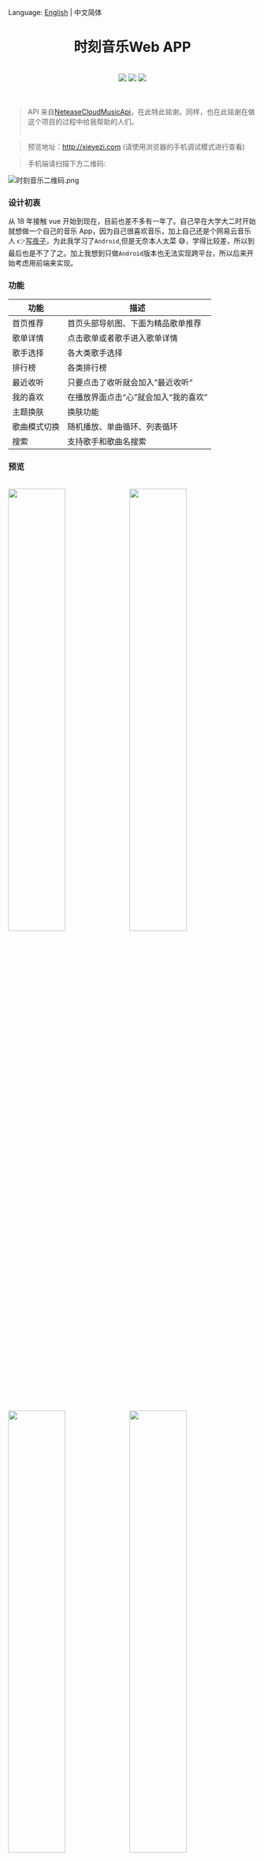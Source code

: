 Language: [English](README-EN.md) | 中文简体

<h1 align="center">时刻音乐Web APP</h1>

 <br />
 <div align="center">
 <img src="https://img.shields.io/badge/-vue-green"/>
 <img src="https://img.shields.io/badge/npm-v6.10.3-orange"/>
 <img src="https://img.shields.io/badge/build-passing-brightgreen"/>
</div> 
<br />
<br />

> API 来自[NeteaseCloudMusicApi](https://github.com/Binaryify/NeteaseCloudMusicApi)，在此特此铭谢。同样，也在此铭谢在做这个项目的过程中给我帮助的人们。
> <br />  <br />

> 预览地址：http://xieyezi.com (请使用浏览器的手机调试模式进行查看)

> 手机端请扫描下方二维码:

![时刻音乐二维码.png](https://cdn.xieyezi.com/%E9%9F%B3%E4%B9%90%E4%BA%8C%E7%BB%B4%E7%A0%81.png)

### 设计初衷

从 18 年接触 vue 开始到现在，目前也差不多有一年了。自己早在大学大二时开始就想做一个自己的音乐 App，因为自己很喜欢音乐，加上自己还是个网易云音乐人 👉[写夜子](https://music.163.com/#/artist?id=12478216)，为此我学习了`Android`,但是无奈本人太菜 😅，学得比较差，所以到最后也是不了了之。加上我想到只做`Android`版本也无法实现跨平台，所以后来开始考虑用前端来实现。

### 功能

| 功能         | 描述                                 |
| ------------ | ------------------------------------ |
| 首页推荐     | 首页头部导航图、下面为精品歌单推荐   |
| 歌单详情     | 点击歌单或者歌手进入歌单详情         |
| 歌手选择     | 各大类歌手选择                       |
| 排行榜       | 各类排行榜                           |
| 最近收听     | 只要点击了收听就会加入”最近收听“     |
| 我的喜欢     | 在播放界面点击“心”就会加入“我的喜欢” |
| 主题换肤     | 换肤功能                             |
| 歌曲模式切换 | 随机播放、单曲循环、列表循环         |
| 搜索         | 支持歌手和歌曲名搜索                 |

### 预览

 <br />
<div text="center">
 <img width="48%" src="https://i.loli.net/2019/08/26/L27FlTkz8wQSyZh.png"/>
 <img width="48%" src="https://i.loli.net/2019/08/26/aIr1wLHx8FXPc24.png"/>
 <img width="48%" src="https://i.loli.net/2019/08/26/ZXJoTAb3FP76IkQ.png"/>
 <img width="48%" src="https://i.loli.net/2019/08/26/QvVWMgr3CPZ6plU.png"/>
 <img width="48%" src="https://i.loli.net/2019/08/26/9EpIrjS3JTm1X7Q.png"/>
 <img width="48%" src="https://i.loli.net/2019/08/26/3I2iwyRm5eLarFV.png"/>
 <img width="48%" src="https://i.loli.net/2019/08/26/e2cMpFDqyNlaGZV.png"/>
 <img width="48%" src="https://i.loli.net/2019/08/26/aWtRoi5e3F71VCz.png"/>
 <img width="48%" src="https://i.loli.net/2019/08/26/KPzdhc8aqRZ6U2A.png"/>
 <img width="48%" src="https://i.loli.net/2019/08/26/tvK2QbY6jFBgdpn.png"/>
 <img width="48%" src="https://i.loli.net/2019/08/26/bl75R2I8oV1WAuF.png"/>
 <img width="48%" src="https://i.loli.net/2019/08/26/Stq9bUMniLIGaAs.png"/>
 <img width="48%" src="https://i.loli.net/2019/08/26/yBN3rcoA4GSq5Fu.png"/>
 <img width="48%" src="https://i.loli.net/2019/08/26/MdztuheB1LHSDPb.png"/>
 <img width="48%" src="https://i.loli.net/2019/08/26/a6Iw9RKoQgjqxHc.png"/>
 <img width="48%" src="https://i.loli.net/2019/08/26/6XRvDcTba4LKghF.png"/>
 <img width="48%" src="https://i.loli.net/2019/08/26/pXiwL6QNErdbyoh.png"/>
 <img width="48%" src="https://i.loli.net/2019/08/26/3UAKDasZjfVM7yQ.png"/>
</div> 
 <br />

### 构建

这个项目开始于 2018 年 12 月，磕磕绊绊得到今年 5 月才完成。主要构建如下:

 <img src="https://i.loli.net/2019/08/26/r1hvlGK4Db87eZ9.jpg"/>

| 语言/平台    | 描述                         |
| ------------ | ---------------------------- |
| vue          | vue.js 完成前台功能交互      |
| vue-router   | 负责处理路由                 |
| vuex         | 状态管理                     |
| localstorage | 歌曲缓存和主题信息缓存       |
| webpack      | 项目打包                     |
| rollup       | 模块打包                     |
| ES6          | 主要语法                     |
| docker       | 利用 docker-compose 进行部署 |
| 阿里云       | 阿里云服务器为 linux         |

### 配置文件

```js
export const playMode = {
  sequence: 0, //顺序播放
  loop: 1, //单曲循环
  random: 2, //随机播放
}
export const themeNumber = {
  pink: 0, //桃花粉
  cyan: 1, //绿松青
  violet: 2, //丁香紫
}
```

### 利用洗牌函数生成随机播放列表

```js
//洗牌函数,打乱歌曲顺序
export function shuffle(arr) {
  let _arr = arr.slice()
  //保留arr,制作一个副本
  for (let i = 0; i < _arr.length; i++) {
    let j = getRandomInt(0, i)
    let temp = _arr[i]
    _arr[i] = _arr[j]
    _arr[j] = temp
  }
  return _arr
}
```

### 防抖

```
export function debounce(func, delay) {
    let timer;
    return function (...args) {
        if (timer) {
            clearTimeout(timer);
        }
        timer = setTimeout(() => {
            func.apply(this, args);
        }, delay)
    }
}
```

### docker 部署

本项目通过 docker-compose 一键部署，前端利用 nginx 做容器，后端则使用 node.js。通过配置 nginx.conf，前端请求反向代理到后台。

```docker
version: '3'
services:
  music-web:
    container_name: 'music-web-container'  #容器名称
    image: nginx  #指定镜像
    restart: always
    ports:
      - 80:80
    volumes:
      - ./nginx.conf:/etc/nginx/nginx.conf  #挂载nginx配置
      - ./dist:/usr/share/nginx/html/    #挂载n项目
    depends_on:
      - music-server
  music-server:
    container_name: 'music-server-container'
    build: ./server  #根据server目录下面的Dockerfile构建镜像
    restart: always
    expose:
      - 3000
```

nginx.conf:

```nginx
#user  nobody;
worker_processes  1;
events {
    worker_connections  1024;
}


http {
    include       mime.types;
    default_type  application/octet-stream;
    sendfile        on;
    #tcp_nopush     on;

    #keepalive_timeout  0;
    keepalive_timeout  65;

    #gzip  on;
	gzip on;
    gzip_min_length  5k;
    gzip_buffers     4 16k;
    #gzip_http_version 1.0;
    gzip_comp_level 3;
    gzip_types text/plain application/javascript application/x-javascript text/css application/xml text/javascript application/x-httpd-php image/jpeg image/gif image/png;
    gzip_vary on;

    server {
        listen  80;
		server_name  www.xieyezi.com;

		#音乐app项目
		location / {
		 index index.html index.htm;   #添加属性。
         root /usr/share/nginx/html;   #站点目录
		}
		#音乐app项目设置代理转发
        location /api/ {
          proxy_pass  http://music-server:3000/;
        }

        error_page   500 502 503 504  /50x.html;
        location = /50x.html {
             root   /usr/share/nginx/html;
        }

    }

}
```

### 快速开始

1.  clone 项目: `git clone https://github.com/xieyezi/myMusic.git`
2.  安装依赖: `cd myMusic && npm install`
3.  运行: `npm run serve` 或者 `npm run start`
4.  进入后台服务目录: `cd server`
5.  安装依赖: `npm install`
6.  启动后台服务: `node app.js`

### 提问与交流

[点击这里](https://github.com/xieyezi/myMusic/issues)

### 开源证书

```
MIT License

Copyright (c) 2018-present xieyezi

Permission is hereby granted, free of charge, to any person obtaining a copy
of this software and associated documentation files (the "Software"), to deal
in the Software without restriction, including without limitation the rights
to use, copy, modify, merge, publish, distribute, sublicense, and/or sell
copies of the Software, and to permit persons to whom the Software is
furnished to do so, subject to the following conditions:

The above copyright notice and this permission notice shall be included in all
copies or substantial portions of the Software.

THE SOFTWARE IS PROVIDED "AS IS", WITHOUT WARRANTY OF ANY KIND, EXPRESS OR
IMPLIED, INCLUDING BUT NOT LIMITED TO THE WARRANTIES OF MERCHANTABILITY,
FITNESS FOR A PARTICULAR PURPOSE AND NONINFRINGEMENT. IN NO EVENT SHALL THE
AUTHORS OR COPYRIGHT HOLDERS BE LIABLE FOR ANY CLAIM, DAMAGES OR OTHER
LIABILITY, WHETHER IN AN ACTION OF CONTRACT, TORT OR OTHERWISE, ARISING FROM,
OUT OF OR IN CONNECTION WITH THE SOFTWARE OR THE USE OR OTHER DEALINGS IN THE
SOFTWARE.
```
